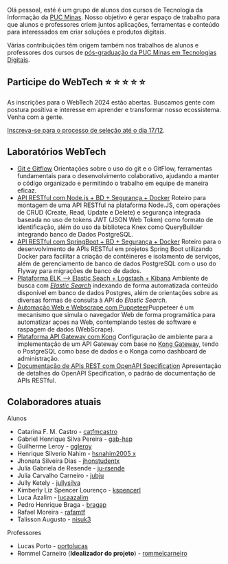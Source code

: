 Olá pessoal, esté é um grupo de alunos dos cursos de Tecnologia da Informação da [PUC Minas](https://pucminas.br). Nosso objetivo é gerar espaço de trabalho para que alunos e professores criem juntos aplicações, ferramentas e conteúdo para interessados em criar soluções e produtos digitais.

Várias contribuições têm origem também nos trabalhos de alunos e professores dos cursos de [pós-graduação da PUC Minas em Tecnologias Digitais](https://icei.pucminas.br/latosensu).

## Participe do WebTech   ⭐️ ⭐ ⭐ ⭐ ⭐

As inscrições para o WebTech 2024 estão abertas. Buscamos gente com postura positiva e interesse em aprender e transformar nosso ecossistema. Venha com a gente. 

[Inscreva-se para o processo de seleção até o dia 17/12](https://bit.ly/inscreva-webtech).

## Laboratórios WebTech

- [Git e Gitflow](https://github.com/WebTech-PUC-Minas/git-gitflow)
  Orientações sobre o uso do git e o GitFlow, ferramentas fundamentais para o desenvolvimento colaborativo, ajudando a manter o código organizado e permitindo o trabalho em equipe de maneira eficaz.
- [API RESTful com Node.js + BD + Segurança + Docker](https://github.com/WebTech-PUC-Minas/lab-node-basic-api)
  Roteiro para montagem de uma API RESTful na plataforma Node.JS, com operações de CRUD (Create, Read, Update e Delete) e segurança integrada baseada no uso de tokens JWT (JSON Web Token) como formato de identificação, além do uso da biblioteca Knex como QueryBuilder integrando banco de Dados PostgreSQL.
- [API RESTful com SpringBoot + BD + Segurança + Docker](https://github.com/WebTech-PUC-Minas/lab-springboot-basic-api)
  Roteiro para o desenvolvimento de APIs RESTful em projetos Spring Boot utilizando Docker para facilitar a criação de contêineres e isolamento de serviços, além de gerenciamento de banco de dados PostgreSQL com o uso do Flyway para migrações de banco de dados.
- [Plataforma ELK --&gt; Elastic Seach + Logstash + Kibana](https://github.com/WebTech-PUC-Minas/lab-elk-db)
  Ambiente de busca com [*Elastic Search*](https://www.elastic.co/) indexando de forma automatizada conteúdo disponível em banco de dados Postgres, além de orientações sobre as diversas formas de consulta à API do *Elastic Search*.
- [Automação Web e Webscrape com Puppeteer]()Puppeteer é um mecanismo que simula o navegador Web de forma programática para automatizar açoes na Web, contemplando testes de software e raspagem de dados (WebScrape).
- [Plataforma API Gateway com Kong](https://github.com/WebTech-PUC-Minas/lab-api-gateway-kong)
  Configuração de ambiente para a implementação de um API Gateway com base no [Kong Gateway](https://konghq.com/products/kong-gateway), tendo o PostgreSQL como base de dados e o Konga como dashboard de administração.
- [Documentação de APIs REST com OpenAPI Specification](https://github.com/WebTech-PUC-Minas/lab-openapi)
  Apresentação de detalhes do OpenAPI Specification, o padrão de documentação de APIs RESTful.

## Colaboradores atuais

Alunos

- Catarina F. M. Castro - [catfmcastro](https://github.com/catfmcastro)
- Gabriel Henrique Silva Pereira - [gab-hsp](https://github.com/Gab-HSP)
- Guilherme Leroy - [ggleroy](https://github.com/ggleroy)
- Henrique Silverio Nahim - [hsnahim2005 x](https://github.com/hsnahim2005)
- Jhonata Silveira Dias - [jhonstudentx](https://github.com/jhonstudentx)
- Julia Gabriela de Resende - [ju-rsende](https://github.com/ju-rsende)
- Julia Carvalho Carneiro - [jubju](https://github.com/jubju)
- Jully Ketely - [jullysilva](https://github.com/jullysilva)
- Kimberly Liz Spencer Lourenço - [kspencerl](https://github.com/kspencerl)
- Luca Azalim - [lucaazalim](https://github.com/lucaazalim)
- Pedro Henrique Braga - [bragap](https://github.com/bragap)
- Rafael Moreira - [rafamtf](https://github.com/RafaMtf)
- Talisson Augusto - [nisuk3](https://github.com/nisuk3)

Professores

- Lucas Porto - [portolucas](https://github.com/portolucas)
- Rommel Carneiro (**Idealizador do projeto**) - [rommelcarneiro](https://github.com/rommelcarneiro)
